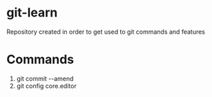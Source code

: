 # git-learn
Repository created in order to get used to git commands and features

# Commands
1. git commit --amend
2. git config core.editor